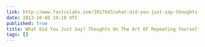 ```yaml
---
link: http://www.fastcolabs.com/3017643/what-did-you-just-say-thoughts-on-the-art-of-repeating-yourself
date: 2013-10-08 19:18 UTC
published: true
title: What Did You Just Say? Thoughts On The Art Of Repeating Yourself
tags: []
---
```



